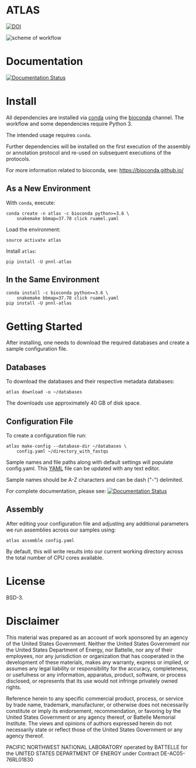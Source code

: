 # ATLAS

[![DOI](https://zenodo.org/badge/75199304.svg)](https://zenodo.org/badge/latestdoi/75199304)

![scheme of workflow](resources/images/atlas_workflow.png)


# Documentation

[![Documentation Status](https://readthedocs.org/projects/pnnl-atlas/badge/?version=latest)](http://pnnl-atlas.readthedocs.io/en/latest/?badge=latest)

# Install

All dependencies are installed via [conda](https://www.continuum.io/downloads) using the [bioconda](https://github.com/bioconda/bioconda-recipes) channel.
The workflow and some dependencies require Python 3.

The intended usage requires `conda`.

Further dependencies will be installed on the first execution of the assembly
or annotation protocol and re-used on subsequent executions of the protocols.

For more information related to bioconda, see: https://bioconda.github.io/

## As a New Environment

With `conda`, execute:

```
conda create -n atlas -c bioconda python>=3.6 \
    snakemake bbmap=37.78 click ruamel.yaml
```

Load the environment:

```
source activate atlas
```

Install `atlas`:

```
pip install -U pnnl-atlas
```

## In the Same Environment

```
conda install -c bioconda python>=3.6 \
    snakemake bbmap=37.78 click ruamel.yaml
pip install -U pnnl-atlas
```

# Getting Started

After installing, one needs to download the required databases and create a sample configuration file.


## Databases

To download the databases and their respective metadata databases:

```
atlas download -o ~/databases
```

The downloads use approximately 40 GB of disk space.


## Configuration File

To create a configuration file run:

```
atlas make-config --database-dir ~/databases \
    config.yaml ~/directory_with_fastqs
```

Sample names and file paths along with default settings will populate
config.yaml. This [YAML](http://www.yaml.org/start.html) file can be updated
with any text editor.

Sample names should be A-Z characters and can be dash ("-") delimited.

For complete documentation, please see: [![Documentation Status](https://readthedocs.org/projects/pnnl-atlas/badge/?version=latest)](http://pnnl-atlas.readthedocs.io/en/latest/?badge=latest)


## Assembly

After editing your configuration file and adjusting any additional parameters
we run assemblies across our samples using:

```
atlas assemble config.yaml
```

By default, this will write results into our current working directory across
the total number of CPU cores available.

# License

BSD-3.

# Disclaimer

This material was prepared as an account of work sponsored by an agency of the
United States Government.  Neither the United States Government nor the United
States Department of Energy, nor Battelle, nor any of their employees, nor any
jurisdiction or organization that has cooperated in the development of these
materials, makes any warranty, express or implied, or assumes any legal
liability or responsibility for the accuracy, completeness, or usefulness or
any information, apparatus, product, software, or process disclosed, or
represents that its use would not infringe privately owned rights.

Reference herein to any specific commercial product, process, or service by
trade name, trademark, manufacturer, or otherwise does not necessarily
constitute or imply its endorsement, recommendation, or favoring by the United
States Government or any agency thereof, or Battelle Memorial Institute. The
views and opinions of authors expressed herein do not necessarily state or
reflect those of the United States Government or any agency thereof.

PACIFIC NORTHWEST NATIONAL LABORATORY operated by BATTELLE for the UNITED
STATES DEPARTMENT OF ENERGY under Contract DE-AC05-76RL01830

